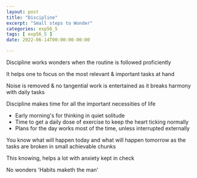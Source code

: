 ```yaml
---
layout: post
title: "Discipline"
excerpt: "Small steps to Wonder"
categories: exp56_5
tags: [ exp56_5 ]
date: 2022-06-14T00:00:00-00:00

---
```


Discipline works wonders when the routine is followed proficiently

It helps one to focus on the most relevant & important tasks at hand

Noise is removed & no tangential work is entertained as it breaks harmony with daily tasks

Discipline makes time for all the important necessities of life
* Early morning's for thinking in quiet solitude
* Time to get a daily dose of exercise to keep the heart ticking normally
* Plans for the day works most of the time, unless interrupted externally

You know what will happen today and what will happen tomorrow as
the tasks are broken in small achievable chunks

This knowing, helps a lot with anxiety kept in check

No wonders 'Habits maketh the man'
